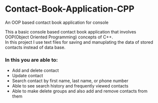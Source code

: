 # Contact-Book-Application-CPP
An OOP based contact book application for console
<br>
<p>
  This a basic console based contact book application that involves OOP(Object Oriented Programming) concepts of C++.<br>
  In this project I use text files for saving and manuplating the data of stored contacts instead of data base.<br>
  <h3>In this you are able to:</h3>
  <ul>
    <li>Add and delete contact</li>
    <li>Update contact</li>
    <li>Search contact by first name, last name, or phone number</li>
    <li>Able to see search history and frequently viewed contacts</li>
    <li>Able to make delete groups and also add and remove contacts from them</li>
  </ul>
</p>
